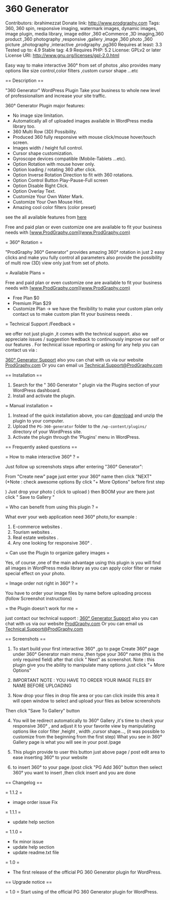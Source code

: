 360 Generator
=============================
Contributors: ibrahimezzat
Donate link: http://www.prodgraphy.com
Tags: 360, 360 spin, responsive imaging, watermark images, dynamic images, image plugin, media library, image editor ,360 eCommerce ,3D imaging,360 product ,360 photography ,responsive ,gallery ,image ,360 photo ,360 picture ,photography ,interactive ,prodgraphy ,pg360 
Requires at least: 3.3
Tested up to: 4.9
Stable tag: 4.9
Requires PHP: 5.2
License: GPLv2 or later
License URI: http://www.gnu.org/licenses/gpl-2.0.html

Easy way to make interactive 360° from set of photos ,also provides many options like size control,color filters ,custom cursor shape ...etc

== Description ==

"360 Generator" WordPress Plugin Take your business to whole new level of professionalism and increase your site traffic. 

360° Generator Plugin major features:

* No image size limitation.
* Automatically all of uploaded images available in WordPress media library too.
* 360 Multi Row (3D) Possibility.
* Produced 360 fully responsive with mouse click/mouse hover/touch screen.
* Images width / height full control.
* Cursor shape customization.
* Gyroscope devices compatible (Mobile-Tablets ...etc).
* Option Rotation with mouse hover only.
* Option loading / rotating 360 after click.
* Option Inverse Rotation Direction to fit with 360 rotations.
* Option Control Button Play-Pause-Full screen
* Option Disable Right Click.
* Option Overlay Text.
* Customize Your Own Water Mark.
* Customize Your Own Mouse Hint.
* Amazing cool color filters (color preset)

see the all available features from [here](www.prodgraphy.com)

Free and paid plan or even customize one are available to fit your business needs  with [www.ProdGraphy.com](www.ProdGraphy.com)

= 360° Rotation =

"ProdGraphy 360° Generator" provides amazing 360° rotation in just 2 easy clicks and make you fully control all parameters  also provide the possibility of multi row (3D) view only just from set of photo.

= Available Plans =

Free and paid plan or even customize one are available to fit your business needs  with [www.ProdGraphy.com](www.ProdGraphy.com)

* Free Plan $0 
* Premium Plan $29
* Customize Plan -> we have the flexibility to make your custom plan only contact us to make custom plan fit your business needs .

= Technical Support /Feedback =

we offer not just plugin ,it comes with the technical support.
also we appreciate issues / suggestion feedback to continuously improve our self or our features . For technical issue reporting or asking for any help you can contact us via :

[360° Generator Support](https://wordpress.org/support/plugin/pg-360-generator)
also you can chat with us via our website [ProdGraphy.com](http://www.prodgraphy.com)
Or you can email us <Technical.Support@ProdGraphy.com>


== Installation ==

1. Search for the " 360 Generator " plugin via the Plugins section of your WordPress dashboard.
1. Install and activate the plugin.

= Manual installation =

1. Instead of the quick installation above, you can [download](https://wordpress.org/plugins/pg-360-generator/) and unzip the plugin to your computer.
1. Upload the `PG-360-generator` folder to the `/wp-content/plugins/` directory of your WordPress site.
1. Activate the plugin through the 'Plugins' menu in WordPress.

== Frequently asked questions ==

= How to make interactive 360° ? =

Just follow up screenshots steps after entering "360° Generator":

From "Create new" page just enter your 360° name then click "NEXT"(*Note : check awesome options By click "+ More Options" before first step

)
Just drop your photo ( click to upload ) then BOOM your are there just click " Save to Gallery "

= Who can benefit from using this plugin ? =

What ever your web application need 360° photo,for example :

1. E-commerce websites .
2. Tourism websites .
3. Real estate websites .
4. Any one looking for responsive 360° .

= Can use the Plugin to organize gallery images =

Yes, of course  ,one of the main advantage using this plugin is you will find all images in WordPress media library as you can apply color filter or make special effect on your photo.

= Image order not right in 360° ? =

You have to order your image files by name before uploading process (follow Screenshot instructions)

= the Plugin doesn't work for me =

just contact our technical support :
[360° Generator Support](https://wordpress.org/support/plugin/pg-360-generator)
also you can chat with us via our website [ProdGraphy.com](http://www.prodgraphy.com)
Or you can email us <Technical.Support@ProdGraphy.com>

== Screenshots ==

1. To start build your first interactive 360° ,go to page Create 360° page under  360° Generator   main menu ,then type your 360° name (this is the only required field) after that click " Next" as screenshot. 
Note :  this plugin give you the ability to manipulate many options ,just click  "+ More Options"  

2. IMPORTANT NOTE : YOU HAVE TO ORDER YOUR IMAGE FILES BY NAME BEFORE UPLOADING 

3. Now drop your files in drop file area or you can click inside this area it will open window to select and upload your files as below screenshots

Then click "Save To Gallery" button

4. You will be redirect automatically to 360° Gallery ,it's time to check your responsive 360° , and adjust it to your favorite view by manipulating options like color filter ,height , width ,cursor shape..., (it was possible to customize from the beginning from the first step) 
What you see in 360° Gallery page is what you will see in your post /page 

5. This plugin provide to user this button just above page / post edit area to ease inserting 360° to your website 

6. to insert 360° to your page /post click "PG Add 360" button then select 360° you want to insert ,then click insert and you are done

== Changelog ==

= 1.1.2 =
* image order issue Fix

= 1.1.1 =
* update help section

= 1.1.0 =
* fix minor issue
* update help section
* update readme.txt file

= 1.0 =
* The first release of the official PG 360 Generator plugin for WordPress.

== Upgrade notice ==

= 1.0 =
Start using of the official PG 360 Generator plugin for WordPress.
